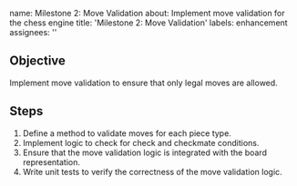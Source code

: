 name: Milestone 2: Move Validation
about: Implement move validation for the chess engine
title: 'Milestone 2: Move Validation'
labels: enhancement
assignees: ''

## Objective
Implement move validation to ensure that only legal moves are allowed.

## Steps
1. Define a method to validate moves for each piece type.
2. Implement logic to check for check and checkmate conditions.
3. Ensure that the move validation logic is integrated with the board representation.
4. Write unit tests to verify the correctness of the move validation logic.
